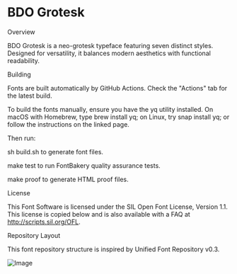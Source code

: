 # BDO Grotesk

Overview

BDO Grotesk is a neo-grotesk typeface featuring seven distinct styles. Designed for versatility, it balances modern aesthetics with functional readability.

Building

Fonts are built automatically by GitHub Actions. Check the "Actions" tab for the latest build.

To build the fonts manually, ensure you have the yq utility installed. On macOS with Homebrew, type brew install yq; on Linux, try snap install yq; or follow the instructions on the linked page.

Then run:

sh build.sh to generate font files.

make test to run FontBakery quality assurance tests.

make proof to generate HTML proof files.

License

This Font Software is licensed under the SIL Open Font License, Version 1.1.
This license is copied below and is also available with a FAQ at http://scripts.sil.org/OFL.

Repository Layout

This font repository structure is inspired by Unified Font Repository v0.3.


![Image](https://github.com/user-attachments/assets/7cf8de43-b18e-40b6-9895-57e598e0b105)
